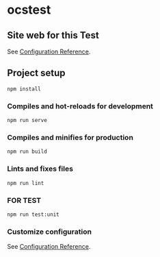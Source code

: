 # ocstest

## Site web for this Test
See [Configuration Reference](https://orangetest-50ea6.web.app/).


## Project setup
```
npm install
```

### Compiles and hot-reloads for development
```
npm run serve
```

### Compiles and minifies for production
```
npm run build
```

### Lints and fixes files
```
npm run lint
```
### FOR TEST
```
npm run test:unit
```


### Customize configuration
See [Configuration Reference](https://cli.vuejs.org/config/).

